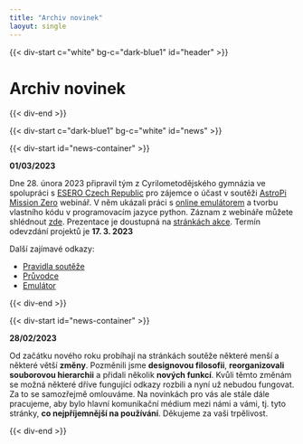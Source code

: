 ```yaml
---
title: "Archiv novinek"
laoyut: single
---
```


{{< div-start c="white" bg-c="dark-blue1" id="header" >}}

# Archiv novinek

{{< div-end >}}

{{< div-start c="dark-blue1" bg-c="white" id="news" >}}

{{< div-start id="news-container" >}}

**01/03/2023**

Dne 28. února 2023 připravil tým z Cyrilometodějského gymnázia ve spolupráci s [ESERO Czech Republic](https://esero.spaceacademy.cz/) pro zájemce o účast v soutěži [AstroPi Mission Zero](https://astro-pi.org/mission-zero/) webinář. V něm ukázali práci s [online emulátorem]() a tvorbu vlastního kódu v programovacím jazyce python. Záznam z webináře můžete shlédnout [zde](https://www.youtube.com/watch?v=vY7CP48e81g). Prezentace je doustupná na [stránkách akce](https://esero.spaceacademy.cz/akce/astro-pi-mission-zero-webinar/). Termín odevzdání projektů je **17. 3. 2023**

Další zajímavé odkazy:
- [Pravidla soutěže](https://astro-pi.org/mission-zero/guidelines)
- [Průvodce](https://projects.raspberrypi.org/en/projects/astro-pi-mission-zero/2)
- [Emulátor](https://missions.astro-pi.org/mz/code_submissions/new)

{{< div-end >}}

{{< div-start id="news-container" >}}

**28/02/2023**

Od začátku nového roku probíhají na stránkách soutěže některé menší a některé větší **změny**. Pozměnili jsme **designovou filosofii**, **reorganizovali souborovou hierarchii** a přidali několik **nových funkcí**. Kvůli těmto změnám se možná některé dříve fungující odkazy rozbili a nyní už nebudou fungovat. Za to se samozřejmě omlouváme. Na novinkách pro vás ale stále dále pracujeme, aby bylo hlavní komunikační médium mezi námi a vámi, tj. tyto stránky, **co nejpříjemnější na používání**. Děkujeme za vaši trpělivost.

{{< div-end >}}